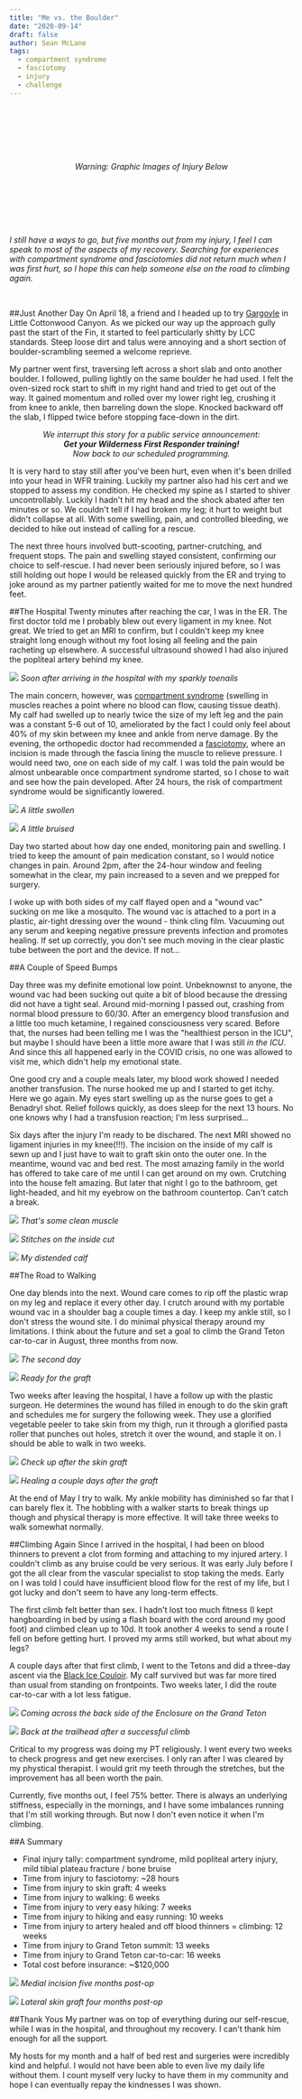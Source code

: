 ```yaml
---
title: "Me vs. the Boulder"
date: "2020-09-14"
draft: false
author: Sean McLane
tags:
  - compartment syndrome
  - fasciotomy
  - injury
  - challenge
---
```

<br/>
<br/>
<br/>
<br/>
<br/>
<p style="text-align:center"><em>Warning: Graphic Images of Injury Below</em></p>
<br/>
<br/>
<br/>
<br/>
<br/>

*I still have a ways to go, but five months out from my injury, I feel I can speak to most of the aspects of my recovery. Searching for experiences with compartment syndrome and fasciotomies did not return much when I was first hurt, so I hope this can help someone else on the road to climbing again.*

<br/>

##Just Another Day
On April 18, a friend and I headed up to try [Gargoyle](https://www.mountainproject.com/route/106036207/gargoyle) in Little Cottonwood Canyon. As we picked our way up the approach gully past the start of the Fin, it started to feel particularly shitty by LCC standards. Steep loose dirt and talus were annoying and a short section of boulder-scrambling seemed a welcome reprieve.

My partner went first, traversing left across a short slab and onto another boulder. I followed, pulling lightly on the same boulder he had used. I felt the oven-sized rock start to shift in my right hand and tried to get out of the way. It gained momentum and rolled over my lower right leg, crushing it from knee to ankle, then barreling down the slope. Knocked backward off the slab, I flipped twice before stopping face-down in the dirt.

<p style="text-align:center"><em>We interrupt this story for a public service announcement: <br/><strong>Get your Wilderness First Responder training!</strong><br/>Now back to our scheduled programming.</em></p>

It is very hard to stay still after you've been hurt, even when it's been drilled into your head in WFR training. Luckily my partner also had his cert and we stopped to assess my condition. He checked my spine as I started to shiver uncontrollably. Luckily I hadn't hit my head and the shock abated after ten minutes or so. We couldn't tell if I had broken my leg; it hurt to weight but didn't collapse at all. With some swelling, pain, and controlled bleeding, we decided to hike out instead of calling for a rescue.

The next three hours involved butt-scooting, partner-crutching, and frequent stops. The pain and swelling stayed consistent, confirming our choice to self-rescue. I had never been seriously injured before, so I was still holding out hope I would be released quickly from the ER and trying to joke around as my partner patiently waited for me to move the next hundred feet.

##The Hospital
Twenty minutes after reaching the car, I was in the ER. The first doctor told me I probably blew out every ligament in my knee. Not great. We tried to get an MRI to confirm, but I couldn't keep my knee straight long enough without my foot losing all feeling and the pain racheting up elsewhere. A successful ultrasound showed I had also injured the popliteal artery behind my knee.

![](sparkle-toes.JPG)
*Soon after arriving in the hospital with my sparkly toenails*

The main concern, however, was [compartment syndrome](https://www.webmd.com/pain-management/guide/compartment-syndrome-causes-treatments) (swelling in muscles reaches a point where no blood can flow, causing tissue death). My calf had swelled up to nearly twice the size of my left leg and the pain was a constant 5-6 out of 10, ameliorated by the fact I could only feel about 40% of my skin between my knee and ankle from nerve damage. By the evening, the orthopedic doctor had recommended a [fasciotomy](https://en.wikipedia.org/wiki/Fasciotomy), where an incision is made through the fascia lining the muscle to relieve pressure. I would need two, one on each side of my calf. I was told the pain would be almost unbearable once compartment syndrome started, so I chose to wait and see how the pain developed. After 24 hours, the risk of compartment syndrome would be significantly lowered.

![](hangin.JPG)
*A little swollen*

![](bruise.JPG)
*A little bruised*

Day two started about how day one ended, monitoring pain and swelling. I tried to keep the amount of pain medication constant, so I would notice changes in pain. Around 2pm, after the 24-hour window and feeling somewhat in the clear, my pain increased to a seven and we prepped for surgery.

I woke up with both sides of my calf flayed open and a "wound vac" sucking on me like a mosquito. The wound vac is attached to a port in a plastic, air-tight dressing over the wound - think cling film. Vacuuming out any serum and keeping negative pressure prevents infection and promotes healing. If set up correctly, you don't see much moving in the clear plastic tube between the port and the device. If not...

##A Couple of Speed Bumps

Day three was my definite emotional low point. Unbeknownst to anyone, the wound vac had been sucking out quite a bit of blood because the dressing did not have a tight seal. Around mid-morning I passed out, crashing from normal blood pressure to 60/30. After an emergency blood transfusion and a little too much ketamine, I regained consciousness very scared. Before that, the nurses had been telling me I was the "healthiest person in the ICU", but maybe I should have been a little more aware that I was still *in the ICU*. And since this all happened early in the COVID crisis, no one was allowed to visit me, which didn't help my emotional state.

One good cry and a couple meals later, my blood work showed I needed another transfusion. The nurse hooked me up and I started to get itchy. Here we go again. My eyes start swelling up as the nurse goes to get a Benadryl shot. Relief follows quickly, as does sleep for the next 13 hours. No one knows why I had a transfusion reaction; I'm less surprised...

Six days after the injury I'm ready to be dischared. The next MRI showed no ligament injuries in my knee(!!!). The incision on the inside of my calf is sewn up and I just have to wait to graft skin onto the outer one. In the meantime, wound vac and bed rest. The most amazing family in the world has offered to take care of me until I can get around on my own. Crutching into the house felt amazing. But later that night I go to the bathroom, get light-headed, and hit my eyebrow on the bathroom countertop. Can't catch a break.

![](wound1.JPG)
*That's some clean muscle*

![](wound2.JPG)
*Stitches on the inside cut*

![](wound3.JPG)
*My distended calf*

##The Road to Walking

One day blends into the next. Wound care comes to rip off the plastic wrap on my leg and replace it every other day. I crutch around with my portable wound vac in a shoulder bag a couple times a day. I keep my ankle still, so I don't stress the wound site. I do minimal physical therapy around my limitations. I think about the future and set a goal to climb the Grand Teton car-to-car in August, three months from now.

![](progress1.JPG)
*The second day*

![](progress4.JPG)
*Ready for the graft*

Two weeks after leaving the hospital, I have a follow up with the plastic surgeon. He determines the wound has filled in enough to do the skin graft and schedules me for surgery the following week. They use a glorified vegetable peeler to take skin from my thigh, run it through a glorified pasta roller that punches out holes, stretch it over the wound, and staple it on. I should be able to walk in two weeks.

![](progress5.JPG)
*Check up after the skin graft*

![](progress7.JPG)
*Healing a couple days after the graft*

At the end of May I try to walk. My ankle mobility has diminished so far that I can barely flex it. The hobbling with a walker starts to break things up though and physical therapy is more effective. It will take three weeks to walk somewhat normally.

##Climbing Again
Since I arrived in the hospital, I had been on blood thinners to prevent a clot from forming and attaching to my injured artery. I couldn't climb as any bruise could be very serious. It was early July before I got the all clear from the vascular specialist to stop taking the meds. Early on I was told I could have insufficient blood flow for the rest of my life, but I got lucky and don't seem to have any long-term effects.

The first climb felt better than sex. I hadn't lost too much fitness (I kept hangboarding in bed by using a flash board with the cord around my good foot) and climbed clean up to 10d. It took another 4 weeks to send a route I fell on before getting hurt. I proved my arms still worked, but what about my legs?

A couple days after that first climb, I went to the Tetons and did a three-day ascent via the [Black Ice Couloir](https://www.mountainproject.com/route/106646292/black-ice-couloir). My calf survived but was far more tired than usual from standing on frontpoints. Two weeks later, I did the route car-to-car with a lot less fatigue.

![](tetons1.JPG)
*Coming across the back side of the Enclosure on the Grand Teton*

![](tetons2.JPG)
*Back at the trailhead after a successful climb*

Critical to my progress was doing my PT religiously. I went every two weeks to check progress and get new exercises. I only ran after I was cleared by my phystical therapist. I would grit my teeth through the stretches, but the improvement has all been worth the pain.

Currently, five months out, I feel 75% better. There is always an underlying stiffness, especially in the mornings, and I have some imbalances running that I'm still working through. But now I don't even notice it when I'm climbing.

##A Summary
- Final injury tally: compartment syndrome, mild popliteal artery injury, mild tibial plateau fracture / bone bruise
- Time from injury to fasciotomy: ~28 hours
- Time from injury to skin graft: 4 weeks
- Time from injury to walking: 6 weeks
- Time from injury to very easy hiking: 7 weeks
- Time from injury to hiking and easy running: 10 weeks
- Time from injury to artery healed and off blood thinners = climbing: 12 weeks
- Time from injury to Grand Teton summit: 13 weeks
- Time from injury to Grand Teton car-to-car: 16 weeks
- Total cost before insurance: ~$120,000

![](progress10.JPG)
*Medial incision five months post-op*

![](progress11.JPG)
*Lateral skin graft four months post-op*

##Thank Yous
My partner was on top of everything during our self-rescue, while I was in the hospital, and throughout my recovery. I can't thank him enough for all the support.

My hosts for my month and a half of bed rest and surgeries were incredibly kind and helpful. I would not have been able to even live my daily life without them. I count myself very lucky to have them in my community and hope I can eventually repay the kindnesses I was shown.